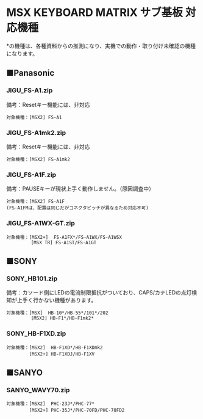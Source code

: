 # MSX KEYBOARD MATRIX サブ基板  対応機種

*の機種は、各種資料からの推測になり、実機での動作・取り付け未確認の機種になります。
## ■Panasonic
### JIGU_FS-A1.zip         
備考：Resetキー機能には、非対応  

    対象機種：[MSX2] FS-A1  

### JIGU_FS-A1mk2.zip  
備考：Resetキー機能には、非対応  

    対象機種：[MSX2] FS-A1mk2  

### JIGU_FS-A1F.zip  
備考：PAUSEキーが現状上手く動作しません。（原因調査中）

    対象機種：[MSX2] FS-A1F  
    (FS-A1FMは、配置は同じだがコネクタピッチが異なるため対応不可)

### JIGU_FS-A1WX-GT.zip  

    対象機種：[MSX2+]  FS-A1FX*/FS-A1WX/FS-A1WSX  
             [MSX TR] FS-A1ST/FS-A1GT

## ■SONY
### SONY_HB101.zip 
備考：カソード側にLEDの電流制限抵抗がついており、CAPS/カナLEDの点灯検知が上手く行かない機種があります。  

    対象機種：[MSX]  HB-10*/HB-55*/101*/202
             [MSX2] HB-F1*/HB-F1mk2*  
    
### SONY_HB-F1XD.zip

    対象機種：[MSX2]  HB-F1XD*/HB-F1XDmk2　　
    　　　　　[MSX2+] HB-F1XDJ/HB-F1XV 
    

## ■SANYO
### SANYO_WAVY70.zip

    対象機種：[MSX2]  PHC-23J*/PHC-77*　　
    　　　　　[MSX2+] PHC-35J*/PHC-70FD/PHC-70FD2 
    


